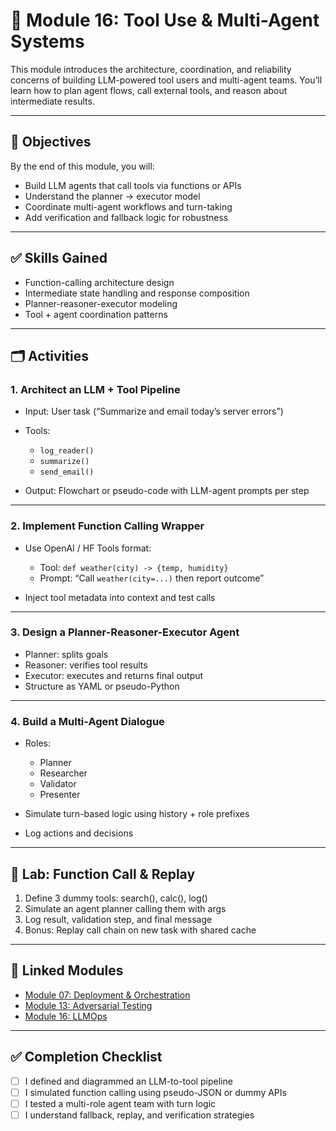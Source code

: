 # 🧰 Module 16: Tool Use & Multi-Agent Systems

This module introduces the architecture, coordination, and reliability concerns of building LLM-powered tool users and multi-agent teams. You’ll learn how to plan agent flows, call external tools, and reason about intermediate results.

---

## 🎯 Objectives

By the end of this module, you will:

* Build LLM agents that call tools via functions or APIs
* Understand the planner → executor model
* Coordinate multi-agent workflows and turn-taking
* Add verification and fallback logic for robustness

---

## ✅ Skills Gained

* Function-calling architecture design
* Intermediate state handling and response composition
* Planner-reasoner-executor modeling
* Tool + agent coordination patterns

---

## 🗂️ Activities

### 1. Architect an LLM + Tool Pipeline

* Input: User task (“Summarize and email today’s server errors”)
* Tools:

  * `log_reader()`
  * `summarize()`
  * `send_email()`
* Output: Flowchart or pseudo-code with LLM-agent prompts per step

---

### 2. Implement Function Calling Wrapper

* Use OpenAI / HF Tools format:

  * Tool: `def weather(city) -> {temp, humidity}`
  * Prompt: “Call `weather(city=...)` then report outcome”
* Inject tool metadata into context and test calls

---

### 3. Design a Planner-Reasoner-Executor Agent

* Planner: splits goals
* Reasoner: verifies tool results
* Executor: executes and returns final output
* Structure as YAML or pseudo-Python

---

### 4. Build a Multi-Agent Dialogue

* Roles:

  * Planner
  * Researcher
  * Validator
  * Presenter
* Simulate turn-based logic using history + role prefixes
* Log actions and decisions

---

## 🧪 Lab: Function Call & Replay

1. Define 3 dummy tools: search(), calc(), log()
2. Simulate an agent planner calling them with args
3. Log result, validation step, and final message
4. Bonus: Replay call chain on new task with shared cache

---

## 🔗 Linked Modules

* [Module 07: Deployment & Orchestration](../08_deployment/README.md)
* [Module 13: Adversarial Testing](../13_Adversarial_Testing_&_Robustness/README.md)
* [Module 16: LLMOps](../18_LLMOps_&_Model_Lifecycle_Management/README.md)

---

## ✅ Completion Checklist

* [ ] I defined and diagrammed an LLM-to-tool pipeline
* [ ] I simulated function calling using pseudo-JSON or dummy APIs
* [ ] I tested a multi-role agent team with turn logic
* [ ] I understand fallback, replay, and verification strategies
